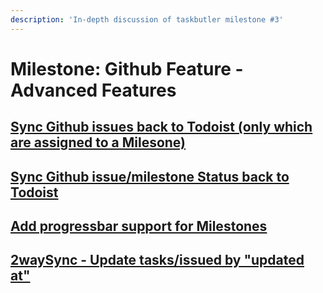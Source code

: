 ```yaml
---
description: 'In-depth discussion of taskbutler milestone #3'
---
```


# Milestone: Github Feature - Advanced Features

## [Sync Github issues back to Todoist \(only which are assigned to a Milesone\)](https://github.com/6uhrmittag/taskbutler/issues/51)

##  [Sync Github issue/milestone Status back to Todoist](https://github.com/6uhrmittag/taskbutler/issues/52)

##  [Add progressbar support for Milestones](https://github.com/6uhrmittag/taskbutler/issues/58)

##  [2waySync - Update tasks/issued by "updated at"](https://github.com/6uhrmittag/taskbutler/issues/56)

